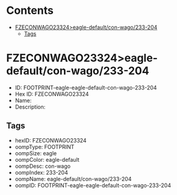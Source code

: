 



Contents
========

* [FZECONWAGO23324>eagle-default/con-wago/233-204](#fzeconwago23324eagle-defaultcon-wago233-204)
	* [Tags](#tags)

# FZECONWAGO23324>eagle-default/con-wago/233-204

- ID: FOOTPRINT-eagle-eagle-default-con-wago-233-204
- Hex ID: FZECONWAGO23324
- Name: 
- Description: 

## Tags

- hexID: FZECONWAGO23324
- oompType: FOOTPRINT
- oompSize: eagle
- oompColor: eagle-default
- oompDesc: con-wago
- oompIndex: 233-204
- oompName: eagle-default/con-wago/233-204
- oompID: FOOTPRINT-eagle-eagle-default-con-wago-233-204
